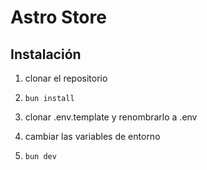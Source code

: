 # Astro Store

## Instalación

1. clonar el repositorio

2. `bun install`

3. clonar .env.template y renombrarlo a .env

4. cambiar las variables de entorno

5. `bun dev`
